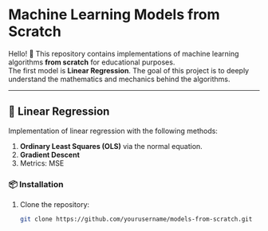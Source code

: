 # Machine Learning Models from Scratch

Hello! 👋 This repository contains implementations of machine learning algorithms **from scratch** for educational purposes.  
The first model is **Linear Regression**. The goal of this project is to deeply understand the mathematics and mechanics behind the algorithms.

---

## 🧮 Linear Regression

Implementation of linear regression with the following methods:
1. **Ordinary Least Squares (OLS)** via the normal equation.
2. **Gradient Descent**
3. Metrics: MSE

### 📦 Installation
1. Clone the repository:
   ```bash
   git clone https://github.com/yourusername/models-from-scratch.git

